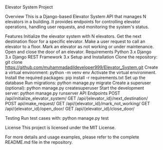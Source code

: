 Elevator System Project

Overview
This is a Django-based Elevator System API that manages N elevators in a building. It provides endpoints for controlling elevator operations, handling user requests, and monitoring the system's status.

Features
Initialize the elevator system with N elevators.
Get the next destination floor for a specific elevator.
Make a user request to call an elevator to a floor.
Mark an elevator as not working or under maintenance.
Open and close the door of an elevator.
Requirements
Python 3.x
Django 3.x
Django REST Framework 3.x
Setup and Installation
Clone the repository: git clone https://github.com/muhammadadildeveloper999/Elevator_System.git
Create a virtual environment: python -m venv env
Activate the virtual environment.
Install the required packages: pip install -r requirements.txt
Set up the database 
Run migrations: python manage.py migrate
Create a superuser (optional): python manage.py createsuperuser
Start the development server: python manage.py runserver
API Endpoints
POST /api/initialize_elevator_system/
GET /api/{elevator_id}/next_destination/
POST api/make_request/
GET /api/{elevator_id}/mark_not_working/
GET /api/{elevator_id}/open_door/
GET /api/{elevator_id}/close_door/

Testing
Run test cases with: python manage.py test

License
This project is licensed under the MIT License.

For more details and usage examples, please refer to the complete README.md file in the repository.